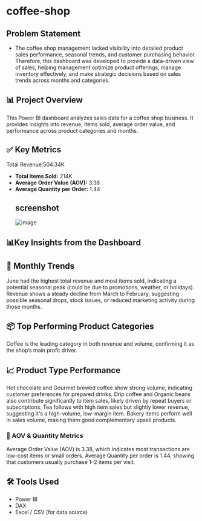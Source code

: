 # coffee-shop

## Problem Statement
- The coffee shop management lacked visibility into detailed product sales performance, seasonal trends, and customer purchasing behavior.
Therefore, this  dashboard was developed to provide a data-driven view of sales, helping management optimize product offerings, manage inventory effectively, and make strategic decisions based on sales trends across months and categories.
## 📊 Project Overview
This Power BI dashboard analyzes sales data for a coffee shop business. It provides insights into revenue, items sold, average order value, and performance across product categories and months.
## ✅ Key Metrics
Total Revenue:504.34K
- **Total Items Sold:** 214K
- **Average Order Value (AOV):** 3.38
- **Average Quantity per Order:** 1.44
  ## screenshot
  ![image](https://github.com/user-attachments/assets/45aa3b6f-0e6d-4e51-a688-cf5a24d1a6d2)

  
## 📊Key Insights from the Dashboard
## 📅 Monthly Trends
June had the highest total revenue and most items sold, indicating a potential seasonal peak (could be due to promotions, weather, or holidays).
Revenue shows a steady decline from March to February, suggesting possible seasonal drops, stock issues, or reduced marketing activity during those months.

## 📦 Top Performing Product Categories
Coffee is the leading category in both revenue and volume, confirming it as the shop’s main profit driver.
## 📈 Product Type Performance
Hot chocolate and Gourmet brewed coffee show strong volume, indicating customer preferences for prepared drinks.
Drip coffee and Organic beans also contribute significantly to item sales, likely driven by repeat buyers or subscriptions.
Tea follows with high item sales but slightly lower revenue, suggesting it's a high-volume, low-margin item.
Bakery items perform well in sales volume, making them good complementary upsell products.
### 📐 AOV & Quantity Metrics
Average Order Value (AOV) is 3.38, which indicates most transactions are low-cost items or small orders.
Average Quantity per order is 1.44, showing that customers usually purchase 1–2 items per visit.

  ## 🛠 Tools Used
- Power BI
- DAX
- Excel / CSV (for data source)
